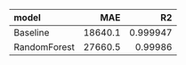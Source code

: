 | model        |     MAE |       R2 |
|:-------------|--------:|---------:|
| Baseline     | 18640.1 | 0.999947 |
| RandomForest | 27660.5 | 0.99986  |